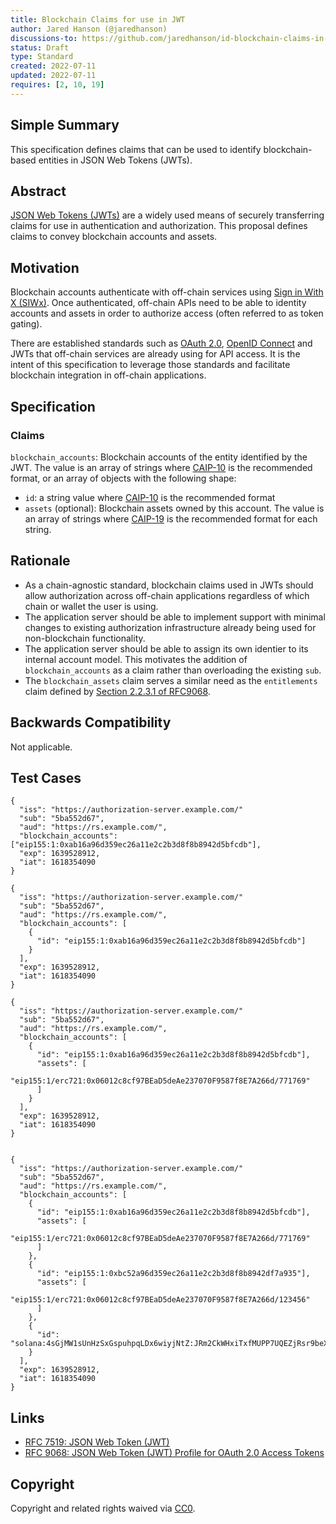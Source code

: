```yaml
---
title: Blockchain Claims for use in JWT
author: Jared Hanson (@jaredhanson)
discussions-to: https://github.com/jaredhanson/id-blockchain-claims-in-jwt
status: Draft
type: Standard
created: 2022-07-11
updated: 2022-07-11
requires: [2, 10, 19]
---
```


## Simple Summary

This specification defines claims that can be used to identify blockchain-based
entities in JSON Web Tokens (JWTs).

## Abstract

[JSON Web Tokens (JWTs)](https://datatracker.ietf.org/doc/html/rfc7519) are a
widely used means of securely transferring claims for use in authentication and
authorization.  This proposal defines claims to convey blockchain accounts and
assets.

## Motivation

Blockchain accounts authenticate with off-chain services using [Sign in With X
(SIWx)](https://github.com/ChainAgnostic/CAIPs/pull/122).  Once authenticated,
off-chain APIs need to be able to identity accounts and assets in order to
authorize access (often referred to as token gating).

There are established standards such as [OAuth 2.0](https://datatracker.ietf.org/doc/html/rfc6749),
[OpenID Connect](https://openid.net/specs/openid-connect-core-1_0.html) and JWTs
that off-chain services are already using for API access.  It is the intent of
this specification to leverage those standards and facilitate blockchain
integration in off-chain applications.

## Specification

### Claims

`blockchain_accounts`: Blockchain accounts of the entity identified by the JWT. The value is an array of strings where [CAIP-10](https://github.com/ChainAgnostic/CAIPs/blob/master/CAIPs/caip-10.md) is the recommended format, or an array of objects with the following shape:
  - `id`: a string value where [CAIP-10](https://github.com/ChainAgnostic/CAIPs/blob/master/CAIPs/caip-10.md)
is the recommended format
  - `assets` (optional): Blockchain assets owned by this account. The value is an array of strings where [CAIP-19](https://github.com/ChainAgnostic/CAIPs/blob/master/CAIPs/caip-19.md)
is the recommended format for each string.

## Rationale

- As a chain-agnostic standard, blockchain claims used in JWTs should allow
authorization across off-chain applications regardless of which chain or wallet
the user is using.
- The application server should be able to implement support with minimal
changes to existing authorization infrastructure already being used for
non-blockchain functionality.
- The application server should be able to assign its own identier to its
internal account model.  This motivates the addition of `blockchain_accounts` as a
claim rather than overloading the existing `sub`.
- The `blockchain_assets` claim serves a similar need as the `entitlements`
claim defined by [Section 2.2.3.1 of RFC9068](https://datatracker.ietf.org/doc/html/rfc9068#section-2.2.3.1).

## Backwards Compatibility

Not applicable.

## Test Cases

```
{
  "iss": "https://authorization-server.example.com/"
  "sub": "5ba552d67",
  "aud": "https://rs.example.com/",
  "blockchain_accounts": ["eip155:1:0xab16a96d359ec26a11e2c2b3d8f8b8942d5bfcdb"],
  "exp": 1639528912,
  "iat": 1618354090
}

{
  "iss": "https://authorization-server.example.com/"
  "sub": "5ba552d67",
  "aud": "https://rs.example.com/",
  "blockchain_accounts": [
    {
      "id": "eip155:1:0xab16a96d359ec26a11e2c2b3d8f8b8942d5bfcdb"]
    }
  ],
  "exp": 1639528912,
  "iat": 1618354090
}

{
  "iss": "https://authorization-server.example.com/"
  "sub": "5ba552d67",
  "aud": "https://rs.example.com/",
  "blockchain_accounts": [
    {
      "id": "eip155:1:0xab16a96d359ec26a11e2c2b3d8f8b8942d5bfcdb"],
      "assets": [
        "eip155:1/erc721:0x06012c8cf97BEaD5deAe237070F9587f8E7A266d/771769"
      ]
    }
  ],
  "exp": 1639528912,
  "iat": 1618354090
}


{
  "iss": "https://authorization-server.example.com/"
  "sub": "5ba552d67",
  "aud": "https://rs.example.com/",
  "blockchain_accounts": [
    {
      "id": "eip155:1:0xab16a96d359ec26a11e2c2b3d8f8b8942d5bfcdb"],
      "assets": [
        "eip155:1/erc721:0x06012c8cf97BEaD5deAe237070F9587f8E7A266d/771769"
      ]
    },
    {
      "id": "eip155:1:0xbc52a96d359ec26a11e2c2b3d8f8b8942df7a935"],
      "assets": [
        "eip155:1/erc721:0x06012c8cf97BEaD5deAe237070F9587f8E7A266d/123456"
      ]
    },
    {
      "id": "solana:4sGjMW1sUnHzSxGspuhpqLDx6wiyjNtZ:JRm2CkWHxiTxfMUPP7UQEZjRsr9beXRmH1evc2fWgvHu"]
    }
  ],
  "exp": 1639528912,
  "iat": 1618354090
}
```

## Links

- [RFC 7519: JSON Web Token (JWT)](https://datatracker.ietf.org/doc/html/rfc7519)
- [RFC 9068: JSON Web Token (JWT) Profile for OAuth 2.0 Access Tokens](https://datatracker.ietf.org/doc/html/rfc9068)

## Copyright
Copyright and related rights waived via [CC0](https://creativecommons.org/publicdomain/zero/1.0/).
